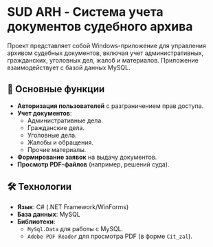 # SUD ARH - Система учета документов судебного архива

Проект представляет собой Windows-приложение для управления архивом судебных документов, включая учет административных, гражданских, уголовных дел, жалоб и материалов. Приложение взаимодействует с базой данных MySQL.

## 📌 Основные функции

- **Авторизация пользователей** с разграничением прав доступа.
- **Учет документов**:
  - Административные дела.
  - Гражданские дела.
  - Уголовные дела.
  - Жалобы и обращения.
  - Прочие материалы.
- **Формирование заявок** на выдачу документов.
- **Просмотр PDF-файлов** (например, решений суда).

## 🛠 Технологии

- **Язык**: C# (.NET Framework/WinForms)
- **База данных**: MySQL
- **Библиотеки**:
  - `MySql.Data` для работы с MySQL.
  - `Adobe PDF Reader` для просмотра PDF (в форме `Cit_zal`).
